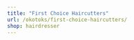 ```yaml
---
title: "First Choice Haircutters"
url: /okotoks/first-choice-haircutters/
shop: hairdresser
---
```

